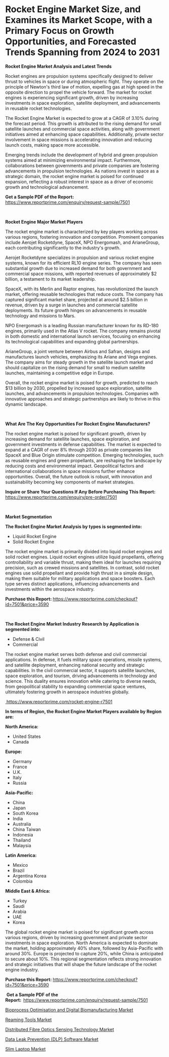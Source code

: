 <p><h1>Rocket Engine Market Size, and Examines its Market Scope, with a Primary Focus on Growth Opportunities, and Forecasted Trends Spanning from 2024 to 2031</h1></p><p><strong>Rocket Engine Market Analysis and Latest Trends</strong></p>
<p><p>Rocket engines are propulsion systems specifically designed to deliver thrust to vehicles in space or during atmospheric flight. They operate on the principle of Newton's third law of motion, expelling gas at high speed in the opposite direction to propel the vehicle forward. The market for rocket engines is experiencing significant growth, driven by increasing investments in space exploration, satellite deployment, and advancements in reusable rocket technologies.</p><p>The Rocket Engine Market is expected to grow at a CAGR of 3.10% during the forecast period. This growth is attributed to the rising demand for small satellite launches and commercial space activities, along with government initiatives aimed at enhancing space capabilities. Additionally, private sector involvement in space missions is accelerating innovation and reducing launch costs, making space more accessible.</p><p>Emerging trends include the development of hybrid and green propulsion systems aimed at minimizing environmental impact. Furthermore, collaborations between governments and private companies are fostering advancements in propulsion technologies. As nations invest in space as a strategic domain, the rocket engine market is poised for continued expansion, reflecting a robust interest in space as a driver of economic growth and technological advancement.</p></p>
<p><strong>Get a Sample PDF of the Report:&nbsp;</strong> <a href="https://www.reportprime.com/enquiry/request-sample/7501">https://www.reportprime.com/enquiry/request-sample/7501</a></p>
<p>&nbsp;</p>
<p><strong>Rocket Engine Major Market Players</strong></p>
<p><p>The rocket engine market is characterized by key players working across various regions, fostering innovation and competition. Prominent companies include Aerojet Rocketdyne, SpaceX, NPO Energomash, and ArianeGroup, each contributing significantly to the industry's growth. </p><p>Aerojet Rocketdyne specializes in propulsion and various rocket engine systems, known for its efficient RL10 engine series. The company has seen substantial growth due to increased demand for both government and commercial space missions, with reported revenues of approximately $2 billion, a testament to its market leadership.</p><p>SpaceX, with its Merlin and Raptor engines, has revolutionized the launch market, offering reusable technologies that reduce costs. The company has captured significant market share, projected at around $2.5 billion in revenue, driven by a surge in launches and commercial satellite deployments. Its future growth hinges on advancements in reusable technology and missions to Mars.</p><p>NPO Energomash is a leading Russian manufacturer known for its RD-180 engines, primarily used in the Atlas V rocket. The company remains pivotal in both domestic and international launch services, focusing on enhancing its technological capabilities and expanding global partnerships.</p><p>ArianeGroup, a joint venture between Airbus and Safran, designs and manufactures launch vehicles, emphasizing its Ariane and Vega engines. The company aims for steady growth in the satellite launch market and should capitalize on the rising demand for small to medium satellite launches, maintaining a competitive edge in Europe.</p><p>Overall, the rocket engine market is poised for growth, predicted to reach $13 billion by 2030, propelled by increased space exploration, satellite launches, and advancements in propulsion technologies. Companies with innovative approaches and strategic partnerships are likely to thrive in this dynamic landscape.</p></p>
<p>&nbsp;</p>
<p><strong>What Are The Key Opportunities For Rocket Engine Manufacturers?</strong></p>
<p><p>The rocket engine market is poised for significant growth, driven by increasing demand for satellite launches, space exploration, and government investments in defense capabilities. The market is expected to expand at a CAGR of over 8% through 2030 as private companies like SpaceX and Blue Origin stimulate competition. Emerging technologies, such as reusable engines and green propellants, are reshaping the landscape by reducing costs and environmental impact. Geopolitical factors and international collaborations in space missions further enhance opportunities. Overall, the future outlook is robust, with innovation and sustainability becoming key components of market strategies.</p></p>
<p><strong>Inquire or Share Your Questions If Any Before Purchasing This Report:</strong> <a href="https://www.reportprime.com/enquiry/pre-order/7501">https://www.reportprime.com/enquiry/pre-order/7501</a></p>
<p>&nbsp;</p>
<p><strong>Market Segmentation</strong></p>
<p><strong>The Rocket Engine Market Analysis by types is segmented into:</strong></p>
<p><ul><li>Liquid Rocket Engine</li><li>Solid Rocket Engine</li></ul></p>
<p><p>The rocket engine market is primarily divided into liquid rocket engines and solid rocket engines. Liquid rocket engines utilize liquid propellants, offering controllability and variable thrust, making them ideal for launches requiring precision, such as crewed missions and satellites. In contrast, solid rocket engines use solid propellant and provide high thrust in a simple design, making them suitable for military applications and space boosters. Each type serves distinct applications, influencing advancements and investments within the aerospace industry.</p></p>
<p><strong>Purchase this Report:&nbsp;</strong><a href="https://www.reportprime.com/checkout?id=7501&price=3590">https://www.reportprime.com/checkout?id=7501&price=3590</a></p>
<p>&nbsp;</p>
<p><strong>The Rocket Engine Market Industry Research by Application is segmented into:</strong></p>
<p><ul><li>Defense & Civil</li><li>Commercial</li></ul></p>
<p><p>The rocket engine market serves both defense and civil commercial applications. In defense, it fuels military space operations, missile systems, and satellite deployment, enhancing national security and strategic capabilities. In the civil commercial sector, it supports satellite launches, space exploration, and tourism, driving advancements in technology and science. This duality ensures innovation while catering to diverse needs, from geopolitical stability to expanding commercial space ventures, ultimately fostering growth in aerospace industries globally.</p></p>
<p><a href="https://www.reportprime.com/rocket-engine-r7501">&nbsp;https://www.reportprime.com/rocket-engine-r7501</a></p>
<p><strong>In terms of Region, the Rocket Engine Market Players available by Region are:</strong></p>
<p>
    <p> <strong> North America: </strong>
        <ul>
            <li>United States</li>
            <li>Canada</li>
        </ul>
        </p> 
    <p> <strong> Europe: </strong>
        <ul>
            <li>Germany</li>
            <li>France</li>
            <li>U.K.</li>
            <li>Italy</li>
            <li>Russia</li>
        </ul>
        </p> 
    <p> <strong> Asia-Pacific: </strong>
        <ul>
            <li>China</li>
            <li>Japan</li>
            <li>South Korea</li>
            <li>India</li>
            <li>Australia</li>
            <li>China Taiwan</li>
            <li>Indonesia</li>
            <li>Thailand</li>
            <li>Malaysia</li>
        </ul>
        </p> 
    <p> <strong> Latin America: </strong>
        <ul>
            <li>Mexico</li>
            <li>Brazil</li>
            <li>Argentina Korea</li>
            <li>Colombia</li>
        </ul>
        </p> 
    <p> <strong> Middle East & Africa: </strong>
        <ul>
            <li>Turkey</li>
            <li>Saudi</li>
            <li>Arabia</li>
            <li>UAE</li>
            <li>Korea</li>
        </ul>
    </p>
    </p>
<p><p>The global rocket engine market is poised for significant growth across various regions, driven by increasing government and private sector investments in space exploration. North America is expected to dominate the market, holding approximately 40% share, followed by Asia-Pacific with around 30%. Europe is projected to capture 20%, while China is anticipated to secure about 10%. This regional segmentation reflects strong innovation and strategic initiatives that will shape the future landscape of the rocket engine industry.</p></p>
<p><strong>Purchase this Report: </strong><a href="https://www.reportprime.com/checkout?id=7501&price=3590">https://www.reportprime.com/checkout?id=7501&price=3590</a></p>
<p>&nbsp;<strong>Get a Sample PDF of the Report:&nbsp;&nbsp;</strong><a href="https://www.reportprime.com/enquiry/request-sample/7501">https://www.reportprime.com/enquiry/request-sample/7501</a></p>
<p><strong></strong></p>
<p><p><a href="https://medium.com/@dorothybrooks53/bioprocess-optimisation-and-digital-biomanufacturing-market-trends-and-analysis-opportunities-7cf4f8e3ccdc">Bioprocess Optimisation and Digital Biomanufacturing Market</a></p><p><a href="https://github.com/dfs4ff/Market-Research-Report-List-1/blob/main/reaming-tools-market.md">Reaming Tools Market</a></p><p><a href="https://medium.com/@dorothybrooks53/global-distributed-fibre-optics-sensing-technology-market-size-share-analysis-by-product-type-2c5907504adb">Distributed Fibre Optics Sensing Technology Market</a></p><p><a href="https://issuu.com/reportprime-2/docs/data-leak-prevention-dlp-software-m_e44271c327c45c">Data Leak Prevention (DLP) Software Market</a></p><p><a href="https://www.linkedin.com/pulse/slim-laptop-market-size-share-trends-analysis-report-xa7vc?trackingId=pVo9o4otTbWG%2FPurv2UICg%3D%3D">Slim Laptop Market</a></p></p>